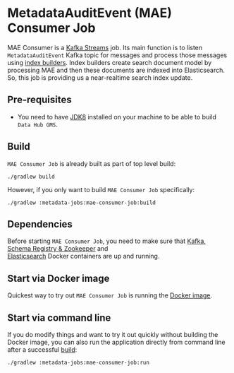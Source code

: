 # MetadataAuditEvent (MAE) Consumer Job
MAE Consumer is a [Kafka Streams](https://kafka.apache.org/documentation/streams/) job. Its main function is to listen
`MetadataAuditEvent` Kafka topic for messages and process those messages using [index builders](../../metadata-builders).
Index builders create search document model by processing MAE and then these documents are indexed into Elasticsearch.
So, this job is providing us a near-realtime search index update. 

## Pre-requisites
* You need to have [JDK8](https://www.oracle.com/java/technologies/jdk8-downloads.html) 
installed on your machine to be able to build `Data Hub GMS`.

## Build
`MAE Consumer Job` is already built as part of top level build:
```
./gradlew build
```
However, if you only want to build `MAE Consumer Job` specifically:
```
./gradlew :metadata-jobs:mae-consumer-job:build
```

## Dependencies
Before starting `MAE Consumer Job`, you need to make sure that [Kafka, Schema Registry & Zookeeper](../../docker/kafka) and  
[Elasticsearch](../../docker/elasticsearch) Docker containers are up and running.

## Start via Docker image
Quickest way to try out `MAE Consumer Job` is running the [Docker image](../../docker/mae-consumer).

## Start via command line
If you do modify things and want to try it out quickly without building the Docker image, you can also run
the application directly from command line after a successful [build](#build):
```
./gradlew :metadata-jobs:mae-consumer-job:run
```